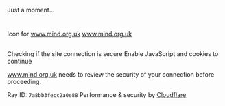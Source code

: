 
Just a moment...
# 
Icon for www.mind.org.uk
 www.mind.org.uk
## 
 Checking if the site connection is secure
 Enable JavaScript and cookies to continue
 
 www.mind.org.uk needs to review the security of your connection before proceeding.
 
Ray ID: `7a8bb3fecc2a0e88`
Performance & security by [Cloudflare](https://www.cloudflare.com?utm_source=challenge&utm_campaign=m)

